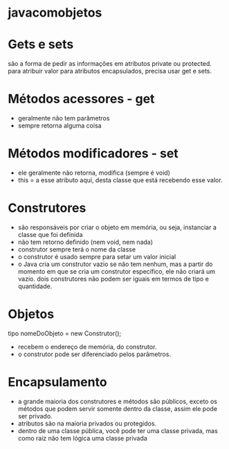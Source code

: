 # javacomobjetos

# Gets e sets
são a forma de pedir as informações em atributos private ou protected.
para atribuir valor para atributos encapsulados, precisa usar get e sets.



# Métodos acessores - get
- geralmente não tem parâmetros
- sempre retorna alguma coisa

# Métodos modificadores - set
- ele geralmente não retorna, modifica (sempre é void)
- this = a esse atributo aqui, desta classe que está recebendo esse valor.

# Construtores
- são responsáveis por criar o objeto em memória, ou seja, instanciar a classe que foi definida
- não tem retorno definido (nem void, nem nada)
- construtor sempre terá o nome da classe
- o construtor é usado sempre para setar um valor inicial
- o Java cria um construtor vazio se não tem nenhum, mas a partir do momento em que se cria um construtor específico, ele não criará um vazio.
dois construtores não podem ser iguais em termos de tipo e quantidade.

# Objetos

tipo nomeDoObjeto = new Construtor();

- recebem o endereço de memória, do construtor.
- o construtor pode ser diferenciado pelos parâmetros.

# Encapsulamento
- a grande maioria dos construtores e métodos são públicos, exceto os métodos que podem servir somente dentro da classe, assim ele pode ser privado.
- atributos são na maioria privados ou protegidos.
- dentro de uma classe pública, você pode ter uma classe privada, mas como raiz não tem lógica uma classe privada


